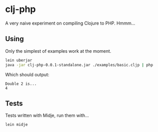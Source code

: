 
# clj-php

A very naive experiment on compiling Clojure to PHP.  Hmmm...

## Using

Only the simplest of examples work at the moment.

```bash
lein uberjar
java -jar clj-php-0.0.1-standalone.jar ./examples/basic.cljp | php
```

Which should output:

```
Double 2 is...
4
```

## Tests

Tests written with Midje, run them with...

```bash
lein midje
```

